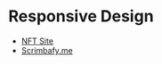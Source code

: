 ﻿# Responsive Design

- [NFT Site](https://responsive-nft-site-by-s4ch1.netlify.app/) 
- [Scrimbafy.me]() 
